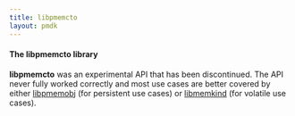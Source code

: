 ```yaml
---
title: libpmemcto
layout: pmdk
---
```


#### The libpmemcto library

**libpmemcto** was an experimental API that has been discontinued.  The
API never fully worked correctly and most use cases are better covered
by either [libpmemobj](../libpmemobj) (for persistent use cases) or [libmemkind](https://github.com/memkind/memkind)
(for volatile use cases).
